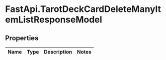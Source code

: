 # FastApi.TarotDeckCardDeleteManyItemListResponseModel

## Properties
Name | Type | Description | Notes
------------ | ------------- | ------------- | -------------
